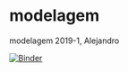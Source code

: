 # modelagem
modelagem 2019-1, Alejandro

[![Binder](https://mybinder.org/badge.svg)](https://mybinder.org/v2/gh/acabreraufrj/modelagem/master)
